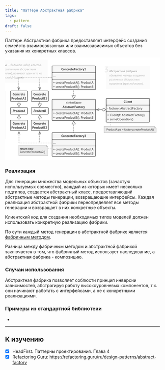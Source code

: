 ```yaml
---
title: "Паттерн Абстрактная фабрика"
tags:
  - pattern
draft: false
---
```


Паттерн Абстрактная фабрика предоставляет интерфейс создания семейств взаимосвязанных или взаимозависимых объектов без указания их конкретных классов.

![abstract factory](../../images/abstract_factory_pattern.png)

### Реализация

Для генерации множества модельных объектов (зачастую используемых совместно), каждый из которых имеет несколько подтипов, создается абстрактный класс, предоставляющий абстрактные методы генерации, возвращающие интерфейсы. Каждая реализация абстрактной фабрики переопределяет все методы генерации и возвращает в них конкретные объекты.

Клиентский код для создания необходимых типов моделей должен использовать конкретную реализацию фабрики.

По сути каждый метод генерации в абстрактной фабрике является [фабричным методом](factory_method.md).

Разница между фабричным методом и абстрактной фабрикой заключается в том, что фабричный метод использует наследование, а абстрактная фабрика - композицию.

### Случаи использования

Абстрактная фабрика позволяет соблюсти принцип инверсии зависимостей, абстрагируя работу высокоуровневых компонентов, т.к. они начинают работать с интерфейсами, а не с конкретными реализациями.

### Примеры из стандартной библиотеки

-

---
## К изучению
- [X] HeadFirst. Паттерны проектирования. Глава 4
- [X] Refactoring Guru: https://refactoring.guru/ru/design-patterns/abstract-factory